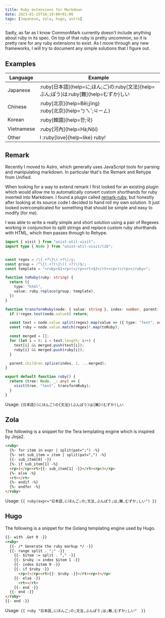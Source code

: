 ```yaml
---
title: Ruby extensions for Markdown
date: 2023-01-15T16:19:00+01:00
tags: [Japanese, zola, hugo, astro]
---
```


Sadly, as far as I know CommonMark currently doesn't include anything about ruby in its spec. On top of that ruby is pretty uncommon, so it is pretty rare for any ruby extensions to exist. As I move through any new frameworks, I will try to document any simple solutions that I figure out.


## Examples

| Language    | Example |
| --------    | ------- |
| Japanese    | :ruby[日本語]{help=に;ほん;ご}の:ruby[文法]{help=ぶん;ぽう}は:ruby[難]{help=むずか}しい |
| Chinese     | :ruby[北京]{help=Běi;jīng}<br/>:ruby[北京]{help=ㄅㄟˇ;ㄐㄧㄥ} |
| Korean      | :ruby[韓國]{help=한;국} |
| Vietnamese  | :ruby[河內]{help=Hà;Nội} |
| Other       | I :ruby[love]{help=like} ruby! |


## Remark
Recently I moved to Astro, which generally uses JavaScript tools for parsing and manipulating markdown. In particular that's the Remark and Rehype from Unified. 

When looking for a way to extend remark I first looked for an existing plugin which would allow me to automatically convert custom shorthands for ruby inserted into Markdown. I found a plugin called [remark-ruby](https://github.com/laysent/remark-ruby#readme), but honestly after looking at its source code I decided to hand roll my own solution. It just looked overcomplicated for something that should be simple and easy to modify (for me).

I was able to write a really simple and short solution using a pair of Regexes working in conjunction to split strings and replace custom ruby shorthands with HTML, which then passes through to Rehype.

```typescript
import { visit } from "unist-util-visit";
import type { Node } from "unist-util-visit/lib";


const regex = /\{.+?\}\(.+?\)/g;
const group = /^\{(.+?)\}\((.+?)\)$/;
const template = "<ruby>$1<rp>(</rp><rt>$2</rt><rp>)</rp></ruby>";

function toRuby(ruby: string) {
  return ({
    type: "html",
    value: ruby.replace(group, template),
  })
}

function transformRuby(node: { value: string }, index: number, parent: any) {
  if (!regex.test(node.value)) return;

  const text = node.value.split(regex).map(value => ({ type: "text", value}));
  const ruby = node.value.match(regex)!.map(toRuby);

  const merged = [];
  for (let i = 0; i < text.length; i++) {
    text[i] && merged.push(text[i]);
    ruby[i] && merged.push(ruby[i]);
  }

  parent.children.splice(index, 1, ...merged);
}

export default function ruby() {
  return (tree: Node, _: any) => {
    visit(tree, "text", transformRuby);
  }
}
```

Usage:
`{日本語}(にほんご)の{文法}(ぶんぽう)は{難}(むずか)しい`  

## Zola
The following is a snippet for the Tera templating engine which is inspired by Jinja2.

```html
<ruby>
  {%- for item in expr | split(pat=";") -%}
  {%- set sub_item = item | split(pat=",") -%}
  {{- sub_item[0] -}}
  {%- if sub_item[1] -%}
  <rp>(</rp><rt>{{- sub_item[1] -}}</rt><rp>)</rp>
  {%- else -%}
  <rt></rt>
  {%- endif -%}
  {%- endfor -%}
</ruby>
```

Usage:
`{{ ruby(expr="日本語,にほんご;の;文法,ぶんぽう;は;難,むずか;しい") }}`

## Hugo
The following is a snippet for the Golang templating engine used by Hugo.
```html
{{- with .Get 0 -}}
<ruby>
  {{- /* Generate the ruby markup */ -}}
  {{- range split . ";" -}}
    {{- $item := split . "," -}}
    {{- $ruby := index $item 1 -}}
    {{- index $item 0 -}}
    {{- if $ruby -}}
      <rp>(</rp><rt>{{- $ruby -}}</rt><rp>)</rp>
    {{- else -}}
      <rt></rt>
    {{- end -}}
  {{- end -}}
</ruby>
{{- end -}}
```

Usage:
`{{ ruby "日本語,にほんご;の;文法,ぶんぽう;は;難,むずか;しい"  }}`
